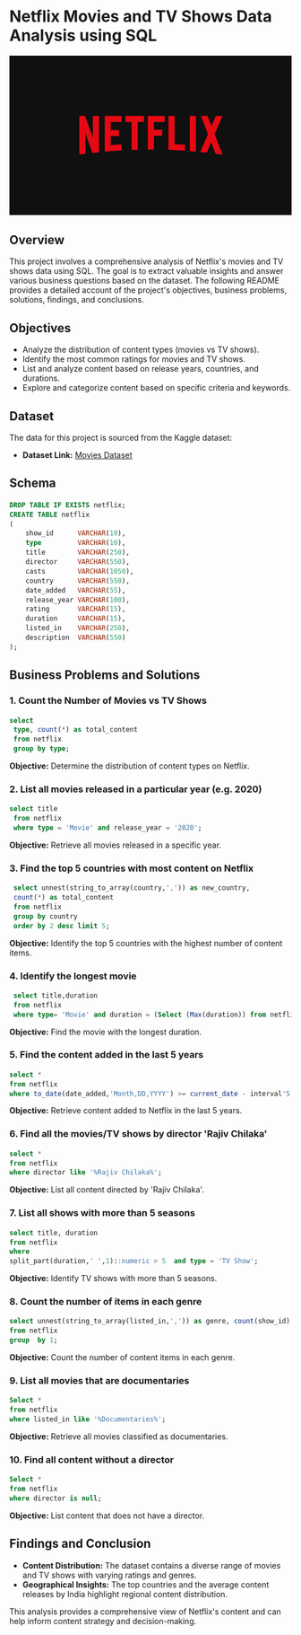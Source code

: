 # Netflix Movies and TV Shows Data Analysis using SQL

![Netflix Logo](https://github.com/Mallikaa-24/netflix_sql_project/blob/main/logo.jpg)

## Overview
This project involves a comprehensive analysis of Netflix's movies and TV shows data using SQL. The goal is to extract valuable insights and answer various business questions based on the dataset. The following README provides a detailed account of the project's objectives, business problems, solutions, findings, and conclusions.

## Objectives

- Analyze the distribution of content types (movies vs TV shows).
- Identify the most common ratings for movies and TV shows.
- List and analyze content based on release years, countries, and durations.
- Explore and categorize content based on specific criteria and keywords.

## Dataset

The data for this project is sourced from the Kaggle dataset:

- **Dataset Link:** [Movies Dataset](https://www.kaggle.com/datasets/shivamb/netflix-shows?resource=download)

## Schema

```sql
DROP TABLE IF EXISTS netflix;
CREATE TABLE netflix
(
    show_id      VARCHAR(10),
    type         VARCHAR(10),
    title        VARCHAR(250),
    director     VARCHAR(550),
    casts        VARCHAR(1050),
    country      VARCHAR(550),
    date_added   VARCHAR(55),
    release_year VARCHAR(100),
    rating       VARCHAR(15),
    duration     VARCHAR(15),
    listed_in    VARCHAR(250),
    description  VARCHAR(550)
);
```

## Business Problems and Solutions

### 1. Count the Number of Movies vs TV Shows

```sql
select 
 type, count(*) as total_content
 from netflix
 group by type;
```
**Objective:** Determine the distribution of content types on Netflix.

### 2. List all movies released in a particular year (e.g. 2020)

```sql
select title 
 from netflix 
 where type = 'Movie' and release_year = '2020';
```
**Objective:** Retrieve all movies released in a specific year.

### 3. Find the top 5 countries with most content on Netflix

```sql
 select unnest(string_to_array(country,',')) as new_country,
 count(*) as total_content
 from netflix
 group by country
 order by 2 desc limit 5;
```
**Objective:** Identify the top 5 countries with the highest number of content items.

### 4. Identify the longest movie

```sql
 select title,duration
 from netflix
 where type= 'Movie' and duration = (Select (Max(duration)) from netflix);
```
**Objective:** Find the movie with the longest duration.

### 5. Find the content added in the last 5 years

```sql
select * 
from netflix
where to_date(date_added,'Month,DD,YYYY') >= current_date - interval'5 years';
```
**Objective:** Retrieve content added to Netflix in the last 5 years.

### 6. Find all the movies/TV shows by director 'Rajiv Chilaka'

```sql
select *
from netflix
where director like '%Rajiv Chilaka%';
```
**Objective:** List all content directed by 'Rajiv Chilaka'.

### 7. List all shows with more than 5 seasons

```sql
select title, duration
from netflix
where 
split_part(duration,' ',1)::numeric > 5  and type = 'TV Show';
```
**Objective:** Identify TV shows with more than 5 seasons.

### 8. Count the number of items in each genre

```sql
select unnest(string_to_array(listed_in,',')) as genre, count(show_id) as total_content
from netflix
group  by 1;
```
**Objective:** Count the number of content items in each genre.

### 9. List all movies that are documentaries

```sql
Select *
from netflix
where listed_in like '%Documentaries%';
```
**Objective:** Retrieve all movies classified as documentaries.

### 10. Find all content without a director

```sql
Select * 
from netflix
where director is null;
```
**Objective:** List content that does not have a director.

## Findings and Conclusion

- **Content Distribution:** The dataset contains a diverse range of movies and TV shows with varying ratings and genres.
- **Geographical Insights:** The top countries and the average content releases by India highlight regional content distribution.

This analysis provides a comprehensive view of Netflix's content and can help inform content strategy and decision-making.

